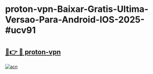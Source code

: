 # proton-vpn-Baixar-Gratis-Ultima-Versao-Para-Android-IOS-2025-#ucv91

# <h2><a href="https://ainizakaria.my?title=proton-vpn&ref=24M">🔗👉 🔴 proton-vpn</a></h2>

[![acn](https://github.com/user-attachments/assets/0f9c940e-d8b0-45ae-aac7-cd30a18b3e1c)](https://ainizakaria.my?title=proton-vpn&ref=24M)

